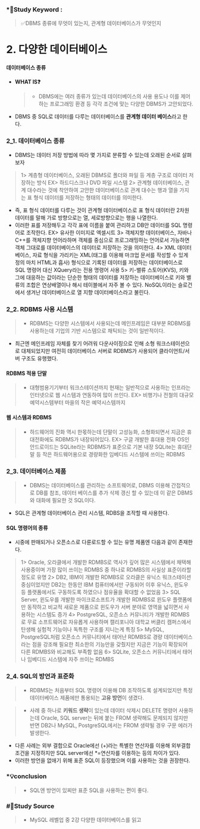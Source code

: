 ### \*🔐Study Keyword :

> ✅DBMS 종류에 무엇이 있는지, 관계형 데이터베이스가 무엇인지

# 2. 다양한 데이터베이스

#### 데이터베이스 종류

- **WHAT IS❓**
  > - DBMS에는 여러 종류가 있는데 데이터베이스의 사용 용도나 이를 제어하는 프로그래밍 환경 등 각각 조건에 맞는 다양한 DBMS가 고안되었다.
- DBMS 중 SQL로 데이터를 다루는 데이터베이스를 **관계형 데이터 베이스**라고 한다.

### 2_1. 데이터베이스 종류

- DBMS는 데이터 저장 방법에 따라 몇 가지로 분류할 수 있는데 오래된 순서로 살펴보자

> 1> 계층형 데이터베이스, 오래된 DBMS로 폴더와 파일 등 계층 구조로 데이터 저장하는 방식
> EX> 하드디스크나 DVD 파일 시스템
> 2> 관계형 데이터베이스, 관계 대수라는 것에 착안하여 고안한 데이터베이스로 관계 대수는 행과 열을 가지는 표 형식 데이터를 저장하는 형태의 데이터를 의미한다.

- 즉, 표 형식 데이터를 다루는 것이 관계형 데이터베이스로 표 형식 데이터란 2차원 데이터를 말해 가로 방향으로는 열, 세로방향으로는 행을 나열한다.
- 이러한 표를 저장해두고 각각 표에 이름을 붙여 관리하고 DB안 데이터를 SQL 명령어로 조작한다.
  EX> 유사한 이미지로 엑셀시트
  3> 객체지향 데이터베이스, 자바나 C++를 객체지향 언어라하며 객체를 중심으로 프로그래밍하는 언어로서 가능하면 객체 그대로를 데이터베이스의 데이터로 저장하는 것을 의미한다.
  4> XML 데이터베이스, 자료 형식을 가리키는 XML(태그를 이용해 마크업 문서를 작성할 수 있게 정의 마치 HTML과 흡사) 형식으로 기록된 데이터를 저장하는 데이터베이스로 SQL 명령어 대신 XQuery라는 전용 명령어 사용
  5> 키-밸류 스토어(KVS), 키와 그에 대응하는 값이라는 단순한 형태의 데이터를 저장하는 데이터베이스로 키와 밸류의 조합은 연상배열이나 해시 테이블에서 자주 볼 수 있다.
  NoSQL이라는 슬로건에서 생겨난 데이터베이스로 열 지향 데이터베이스라고 불린다.

### 2_2. RDBMS 사용 시스템

> - RDBMS는 다양한 시스템에서 사용되는데 메인프레임은 대부분 RDBMS를 사용하는데 기업의 기반 시스템으로 채틱되는 것이 일반적이다.

- 최근엔 메인프레임 자체를 찾기 어려워 다운사이징으로 인해 소형 워크스테이션으로 대체되었지만 여전히 데이터베이스 서버로 RDBMS가 사용되어 클라이언트/서버 구조도 유행했다.

#### RDBMS 적용 단말

> - 대형범용기기부터 워크스테이션까지 현재는 일반적으로 사용하는 인프라는 인터넷으로 웹 시스템과 연동하여 많이 쓰인다.
>   EX> 비행기나 전철의 대규모 예약시스템부터 마을의 작은 예약시스템까지

#### 웹 시스템과 RDBMS

> - 하드웨어의 진화 역시 한몫하는데 단말이 고성능화, 소형화되면서 지금은 휴대전화에도 RDBMS가 내장되어있다.
>   EX> 구글 개발한 휴대용 전화 OS인 안드로이드는 SQLite라는 RDBMS가 표준으로 기본 내장
>   SQLite는 휴대단말 등 작은 하드웨어용으로 경량화한 임베디드 시스템에 쓰이는 RDBMS

### 2_3. 데이터베이스 제품

> - DBMS는 데이터베이스를 관리하는 소프트웨어로, DBMS 이용해 간접적으로 DB를 참조, 데이터 베이스를 추가 삭제 갱신 할 수 있는데 이 같은 DBMS와 대화에 필요한 것 SQL이다.

- SQL은 관계형 데이터베이스 관리 시스템, RDBS을 조작할 때 사용한다.

#### SQL 명령어의 종류

- 시중에 판매되거나 오픈소스로 다룬로드할 수 있는 유명 제품엔 다음과 같이 존재한다.

> 1> Oracle, 오라클에서 개발한 RDMBS로 역사가 깊어 많은 시스템에서 채택해 사용중이며 가장 많이 쓰이는 RDMBS 중 하나로 RDMBS의 사실상 표준이라할 정도로 유명
> 2> DB2, IBM이 개발한 RDMBS로 오라클은 유닉스 워크스테이션 중심이었지만 DB2는 한동안 IBM 컴퓨터에서만 구동되어 이후 유닉스, 윈도우 등 플랫폼에서도 구동하도록 하였으나 점유율을 확대할 수 없었음
> 3> SQL Server, 윈도우를 개발한 마이크로소프트가 개발한 RDMBS로 윈도우 플랫폼에만 동작하고 비교적 새로운 제품으로 윈도우가 서버 분야로 영역을 넓히면서 사용하는 시스템도 증가
> 4> PostgreSQL, 오픈소스 커뮤니티가 개발한 RDMBS로 무료 소프트웨어로 자유롭게 사용하며 캘리포니아 대학교 버클리 캠퍼스에서 탄생해 실험적 기능이나 독특한 구조를 지니는게 특징
> 5> MySQL, PostgreSQL처럼 오픈소스 커뮤니티에서 태어난 RDMBS로 경량 데이터베이스라는 점을 강조해 필요한 최소한의 기능만을 갖췄지만 지금은 기능이 확장되어 다른 RDMBS와 비교해도 부족함 없음
> 6> SQLite, 오픈소스 커뮤니티에서 태어나 임베디드 시스템에 자주 쓰이는 RDMBS

### 2_4. SQL의 방언과 표준화

> - RDBMS는 처음부터 SQL 명령어 이용해 DB 조작하도록 설계되었지만 특정 데이터베이스 제품에만 통용되는 **고유 방언**이 생겼다.

> - 사례 중 하나로 **키워드 생략**이 있는데 데이터 삭제시 DELETE 명령어 사용하는데 Oracle, SQL server는 뒤에 붙는 FROM 생략해도 문제되지 않지만 반면 DB2나 MySQL, PostgreSQL에서는 FROM 생략될 경우 구문 에러가 발생한다.

- 다른 사례는 외부 결합으로 Oracle에선 (+)라는 특별한 연산자를 이용해 외부결합조건을 지정하지만
  SQL server에선 \*=연산자를 이용하는 등의 차이가 있다.
- 이러한 방언을 없애기 위해 표준 SQL이 등장했으며 이를 사용하는 것을 권장한다.

### \*💡conclusion

> - SQL엔 방언이 있찌만 표준 SQL을 사용하는 편이 좋다.

### #📑Study Source

> - MySQL 레벨업 중 2강 다양한 데이터베이스를 읽고
